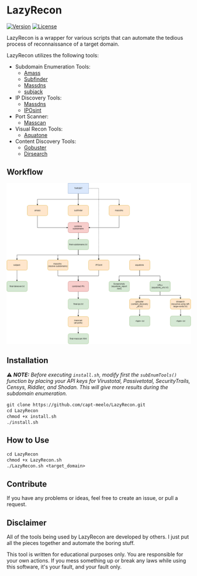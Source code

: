 # LazyRecon
[![Version](https://img.shields.io/badge/Version-v1.0-green.svg)]()
[![License](https://img.shields.io/badge/License-MIT-red.svg)](https://github.com/capt-meelo/LazyRecon/blob/master/LICENSE)

LazyRecon is a wrapper for various scripts that can automate the tedious process of reconnaissance of a target domain. 

LazyRecon utilizes the following tools:
- Subdomain Enumeration Tools:
  - [Amass](https://github.com/OWASP/Amass)
  - [Subfinder](https://github.com/subfinder/subfinder)
  - [Massdns](https://github.com/blechschmidt/massdns)
  - [subjack](https://github.com/haccer/subjack)
- IP Discovery Tools:
  - [Massdns](https://github.com/blechschmidt/massdns)
  - [IPOsint](https://github.com/j3ssie/IPOsint)
- Port Scanner:
  - [Masscan](https://github.com/robertdavidgraham/masscan)
- Visual Recon Tools:
  - [Aquatone](https://github.com/michenriksen/aquatone)
- Content Discovery Tools:
  - [Gobuster](https://github.com/OJ/gobuster)
  - [Dirsearch](https://github.com/maurosoria/dirsearch)

## Workflow
![Flow](LazyRecon.png)


## Installation
:warning: _**NOTE:** Before executing `install.sh`, modify first the `subEnumTools()` function by placing your API keys for Virustotal, Passivetotal, SecurityTrails, Censys, Riddler, and Shodan. This will give more results during the subdomain enumeration._
```
git clone https://github.com/capt-meelo/LazyRecon.git
cd LazyRecon
chmod +x install.sh
./install.sh
```

## How to Use
```
cd LazyRecon
chmod +x LazyRecon.sh
./LazyRecon.sh <target_domain>
```

## Contribute

If you have any problems or ideas, feel free to create an issue, or pull a request.


## Disclaimer
All of the tools being used by LazyRecon are developed by others. I just put all the pieces together and automate the boring stuff.

This tool is written for educational purposes only. You are responsible for your own actions. If you mess something up or break any laws while using this software, it's your fault, and your fault only.

